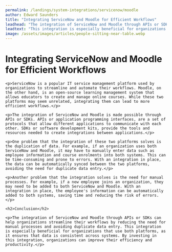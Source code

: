 ```yaml
---
permalink: /landings/system-integrations/servicenow/moodle
author: Edward Saunders
title: "Integrating ServiceNow and Moodle for Efficient Workflows"
leadhead: "The integration of ServiceNow and Moodle through APIs or SDKs can help organizations streamline their workflows by reducing the need for manual processes and avoiding duplicate data entry"
leadtext: "This integration is especially beneficial for organizations that use both platforms, as it ensures that data is consistent across systems. By investing in this integration, organizations can improve their efficiency and productivity."
image: /assets/images/articles/people-sitting-near-table.webp
---
```

<div class="arttext">    <h1>Integrating ServiceNow and Moodle for Efficient Workflows</h1>
    
    <p>ServiceNow is a popular IT service management platform used by organizations to streamline and automate their workflows. Moodle, on the other hand, is an open-source learning management system that allows educators to create and manage online courses. While these two platforms may seem unrelated, integrating them can lead to more efficient workflows.</p>
    
    <p>The integration of ServiceNow and Moodle is made possible through APIs or SDKs. APIs or application programming interfaces, are a set of protocols that allow different applications to communicate with each other. SDKs or software development kits, provide the tools and resources needed to create integrations between applications.</p>
    
    <p>One problem that the integration of these two platforms solves is the duplication of data. For example, if an organization uses both ServiceNow and Moodle, it may have to manually enter data such as employee information and course enrolments into both systems. This can be time-consuming and prone to errors. With an integration in place, the data can be automatically synced between the two platforms, avoiding the need for duplicate data entry.</p>
    
    <p>Another problem that the integration solves is the need for manual processes. For example, if a new employee joins an organization, they may need to be added to both ServiceNow and Moodle. With an integration in place, the employee's information can be automatically added to both systems, saving time and reducing the risk of errors.</p>
    
    <h2>Conclusion</h2>
    
    <p>The integration of ServiceNow and Moodle through APIs or SDKs can help organizations streamline their workflows by reducing the need for manual processes and avoiding duplicate data entry. This integration is especially beneficial for organizations that use both platforms, as it ensures that data is consistent across systems. By investing in this integration, organizations can improve their efficiency and productivity.</p>
    
</div>